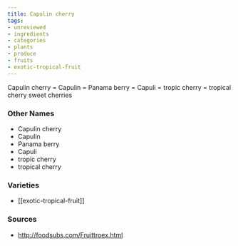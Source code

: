 ```yaml
---
title: Capulin cherry
tags:
- unreviewed
- ingredients
- categories
- plants
- produce
- fruits
- exotic-tropical-fruit
---
```

Capulin cherry = Capulin = Panama berry = Capuli = tropic cherry = tropical cherry sweet cherries

### Other Names

* Capulin cherry
* Capulin
* Panama berry
* Capuli
* tropic cherry
* tropical cherry

### Varieties

* [[exotic-tropical-fruit]]

### Sources
* http://foodsubs.com/Fruittroex.html
